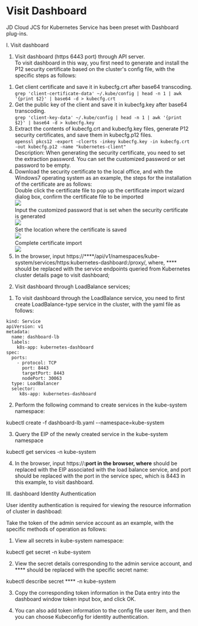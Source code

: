
# Visit Dashboard

JD Cloud JCS for Kubernetes Service has been preset with Dashboard plug-ins.

I. Visit dashboard  
1. Visit dashboard (https 6443 port) through API server.  
To visit dashboard in this way, you first need to generate and install the P12 security certificate based on the cluster's config file, with the specific steps as follows:  
1) Get client certificate and save it in kubecfg.crt after base64 transcoding.  
`grep 'client-certificate-data' ~/.kube/config | head -n 1 | awk '{print $2}' | base64 -d > kubecfg.crt`  
2) Get the public key of the client and save it in kubecfg.key after base64 transcoding.  
`grep 'client-key-data' ~/.kube/config | head -n 1 | awk '{print $2}' | base64 -d > kubecfg.key`  
3) Extract the contents of kubecfg.crt and kubecfg.key files, generate P12 security certificates, and save them in kubecfg.p12 files.  
`openssl pkcs12 -export -clcerts -inkey kubecfg.key -in kubecfg.crt -out kubecfg.p12 -name "kubernetes-client"`  
   Description: When generating the security certificate, you need to set the extraction password. You can set the customized password or set password to be empty.  
4) Download the security certificate to the local office, and with the Windows7 operating system as an example, the steps for the installation of the certificate are as follows:  
Double click the certificate file to pop up the certificate import wizard dialog box, confirm the certificate file to be imported  
 ![](https://github.com/jdcloudcom/cn/blob/edit/image/Elastic-Compute/JCS-for-Kubernetes/导入证书2.png)  
Input the customized password that is set when the security certificate is generated  
![](https://github.com/jdcloudcom/cn/blob/edit/image/Elastic-Compute/JCS-for-Kubernetes/导入证书3.png)  
Set the location where the certificate is saved  
![](https://github.com/jdcloudcom/cn/blob/edit/image/Elastic-Compute/JCS-for-Kubernetes/导入证书4.png)  
Complete certificate import  
![](https://github.com/jdcloudcom/cn/blob/edit/image/Elastic-Compute/JCS-for-Kubernetes/导入证书5.png)  
5) In the browser, input https://****/api/v1/namespaces/kube-system/services/https:kubernetes-dashboard:/proxy/, where, **** should be replaced with the service endpoints queried from Kubernetes cluster details page to visit dashboard;  
2. Visit dashboard through LoadBalance services;  
 1) To visit dashboard through the LoadBalance service, you need to first create LoadBalance-type service in the cluster, with the yaml file as follows: 
```
kind: Service
apiVersion: v1
metadata:
  name: dashboard-lb
  labels:
    k8s-app: kubernetes-dashboard
spec:
  ports:
    - protocol: TCP
      port: 8443
      targetPort: 8443
      nodePort: 30063
  type: LoadBalancer
  selector:
     k8s-app: kubernetes-dashboard
  ```
  
2) Perform the following command to create services in the kube-system namespace:  

kubectl create -f dashboard-lb.yaml --namespace=kube-system

3) Query the EIP of the newly created service in the kube-system namespace

kubectl get services -n kube-system

4) In the browser, input https://****:port in the browser, where**** should be replaced with the EIP associated with the load balance service, and port should be replaced with the port in the service spec, which is 8443 in this example, to visit dashboard.  

III. dashboard Identity Authentication  

User identity authentication is required for viewing the resource information of cluster in dashboad:  


Take the token of the admin service account as an example, with the specific methods of operation as follows:

1. View all secrets in kube-system namespace:  

kubectl get secret -n kube-system

2. View the secret details corresponding to the admin service account, and **** should be replaced with the specific secret name:  

kubectl describe secret **** -n kube-system

3. Copy the corresponding token information in the Data entry into the dashboard window token input box, and click OK.  

4. You can also add token information to the config file user item, and then you can choose Kubeconfig for identity authentication.  

